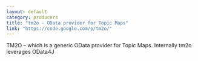 ```yaml
---
layout: default
category: producers
title: "tm2o – OData provider for Topic Maps"
link: "https://code.google.com/p/tm2o/"
---
```

TM2O – which is a generic OData provider for Topic Maps. Internally tm2o leverages OData4J
